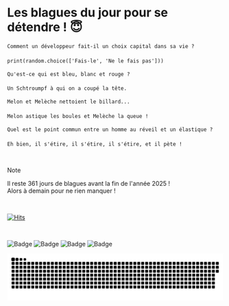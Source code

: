 
<h1>Les blagues du jour pour se détendre ! 😇</h1>

```diff
Comment un développeur fait-il un choix capital dans sa vie ?

print(random.choice(['Fais-le', 'Ne le fais pas']))
```

```diff
Qu'est-ce qui est bleu, blanc et rouge ?

Un Schtroumpf à qui on a coupé la tête.
```

```diff
Melon et Melèche nettoient le billard...

Melon astique les boules et Melèche la queue !
```

```diff
Quel est le point commun entre un homme au réveil et un élastique ?

Eh bien, il s'étire, il s'étire, il s'étire, et il pète !
```

<br/>

> [!NOTE]
> Il reste 361 jours de blagues avant la fin de l'année 2025 ! <br/>
> Alors à demain pour ne rien manquer !

<br/>


[![Hits](https://hits.seeyoufarm.com/api/count/incr/badge.svg?url=https%3A%2F%2Fgithub.com%2FClems02%2Fhit-counter&count_bg=%23003E80&title_bg=%235C9FE1&icon=powershell.svg&icon_color=%23FFFFFF&title=Visite&edge_flat=false)](https://hits.seeyoufarm.com)


<br/>


![Badge](https://img.shields.io/badge/Last%20updated%20on-white?style=for-the-badge&logo=clockify)   ![Badge](https://img.shields.io/badge/05/01-white?style=for-the-badge) ![Badge](https://img.shields.io/badge/at-white?style=for-the-badge) ![Badge](https://img.shields.io/badge/03:04-white?style=for-the-badge)


<p align="center">
 <img width="1000" src="assets/github-snake.svg" alt="snake"/>
</p>
